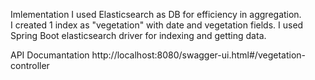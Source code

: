 Imlementation
	I used Elasticsearch  as DB for efficiency in aggregation.	
	I created 1 index as "vegetation" with date and vegetation fields.
	I used Spring Boot elasticsearch driver for indexing and getting data.
	
API Documantation
	http://localhost:8080/swagger-ui.html#/vegetation-controller